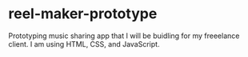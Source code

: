 # reel-maker-prototype
Prototyping music sharing app that I will be buidling for my freeelance client. I am using HTML, CSS, and JavaScript.
